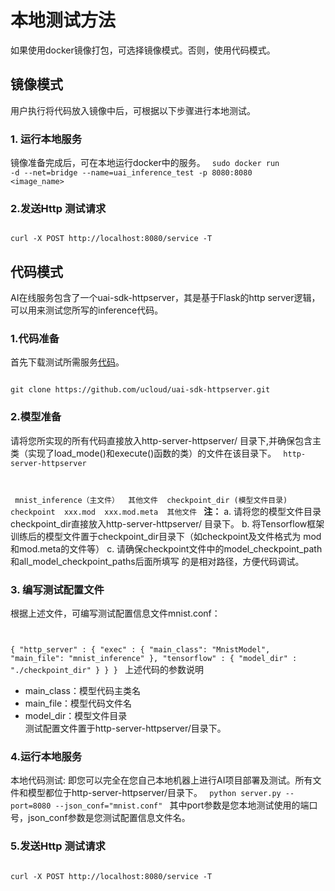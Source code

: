 

# 本地测试方法

如果使用docker镜像打包，可选择镜像模式。否则，使用代码模式。

## 镜像模式
用户执行[](uai-inference/use/oplist/packdata_docker)将代码放入镜像中后，可根据以下步骤进行本地测试。
### 1. 运行本地服务
镜像准备完成后，可在本地运行docker中的服务。
<code>
sudo docker run -d --net=bridge --name=uai_inference_test -p 8080:8080 <image_name>
</code>

### 2.发送Http 测试请求
<code>
curl -X POST http://localhost:8080/service -T <file_name>
</code>

## 代码模式
AI在线服务包含了一个uai-sdk-httpserver，其是基于Flask的http server逻辑，可以用来测试您所写的inference代码。

### 1.代码准备
首先下载测试所需服务[代码](https://github.com/ucloud/uai-sdk-httpserver)。

<code>
git clone https://github.com/ucloud/uai-sdk-httpserver.git
</code>

### 2.模型准备
请将您所实现的所有代码直接放入http-server-httpserver/ 目录下,并确保包含主类（实现了load\_mode()和execute()函数的类）的文件在该目录下。
<code>
http-server-httpserver

​        mnist_inference（主文件）
​        其他文件
​        checkpoint_dir (模型文件目录)
​                checkpoint
​                xxx.mod
​                xxx.mod.meta
​                其他文件
</code>
**注：**
a. 请将您的模型文件目录checkpoint_dir直接放入http-server-httpserver/ 目录下。
b. 将Tensorflow框架训练后的模型文件置于checkpoint_dir目录下（如checkpoint及文件格式为
   mod和mod.meta的文件等）
c. 请确保checkpoint文件中的model_checkpoint_path和all_model_checkpoint_paths后面所填写
   的是相对路径，方便代码调试。


### 3. 编写测试配置文件
   根据上述文件，可编写测试配置信息文件mnist.conf：
   <code>

{
    "http_server" : {
        "exec" : {
            "main_class": "MnistModel",
            "main_file": "mnist_inference"
        },
        "tensorflow" : {
            "model_dir" : "./checkpoint_dir"
        }
    }
}
</code>
上述代码的参数说明
  * main\_class：模型代码主类名
  * main\_file：模型代码文件名
  * model\_dir：模型文件目录  
测试配置文件置于http-server-httpserver/目录下。

### 4.运行本地服务

本地代码测试: 即您可以完全在您自己本地机器上进行AI项目部署及测试。所有文件和模型都位于http-server-httpserver/目录下。
<code>
python server.py --port=8080 --json_conf="mnist.conf"
</code>
其中port参数是您本地测试使用的端口号，json_conf参数是您测试配置信息文件名。

### 5.发送Http 测试请求

<code>
curl -X POST http://localhost:8080/service -T <file_name>
</code>


